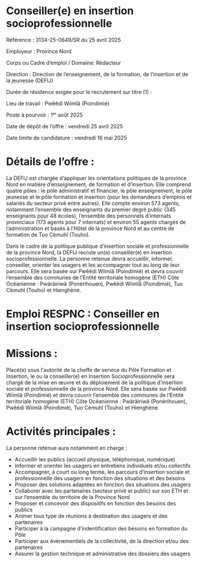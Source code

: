 # Conseiller(e) en insertion socioprofessionnelle

Référence : 3134-25-0649/SR du 25 avril 2025

Employeur : Province Nord

Corps ou Cadre d’emploi / Domaine: Rédacteur

Direction : Direction de l’enseignement, de la formation, de l’insertion et de la jeunesse (DEFIJ)

Durée de résidence exigée pour le recrutement sur titre (1) :

Lieu de travail : Pwêêdi Wiimîâ (Poindimié)

Poste à pourvoir : 1ᵉʳ août 2025

Date de dépôt de l’offre : vendredi 25 avril 2025

Date limite de candidature : vendredi 16 mai 2025

# Détails de l’offre :

La DEFIJ est chargée d’appliquer les orientations politiques de la province Nord en matière d’enseignement, de formation et d’insertion. Elle comprend quatre pôles : le pôle administratif et financier, le pôle enseignement, le pôle jeunesse et le pôle formation et insertion (pour les demandeurs d’emplois et salariés du secteur privé entre autres). Elle compte environ 573 agents, notamment l’ensemble des enseignants du premier degré public (345 enseignants pour 48 écoles), l’ensemble des personnels d’internats provinciaux (173 agents pour 7 internats) et environ 55 agents chargés de l’administration et basés à l’Hôtel de la province Nord et au centre de formation de Tuo Cèmuhî (Touho).

Dans le cadre de la politique publique d’insertion sociale et professionnelle de la province Nord, la DEFIJ recrute un(e) conseiller(e) en insertion socioprofessionnelle. La personne retenue devra accueillir, informer, conseiller, orienter les usagers et les accompagner tout au long de leur parcours. Elle sera basée sur Pwêêdi Wiimîâ (Poindimié) et devra couvrir l’ensemble des communes de l’Entité territoriale homogène (ETH) Côte Océanienne : Pwäräiriwâ (Ponérihouen), Pwêêdi Wiimîâ (Poindimié), Tuo Cèmuhî (Touho) et Hienghène.

# Emploi RESPNC : Conseiller en insertion socioprofessionnelle

# Missions :

Placé(e) sous l'autorité de la cheffe de service du Pôle Formation et Insertion, le ou la conseiller(e) en Insertion Socioprofessionnelle sera chargé de la mise en œuvre et du déploiement de la politique d’insertion sociale et professionnelle de la province Nord. Elle sera basée sur Pwêêdi Wiimîâ (Poindimié) et devra couvrir l’ensemble des communes de l’Entité territoriale homogène (ETH) Côte Océanienne : Pwäräiriwâ (Ponérihouen), Pwêêdi Wiimîâ (Poindimié), Tuo Cèmuhî (Touho) et Hienghène.

# Activités principales :

La personne retenue aura notamment en charge :

- Accueillir les publics (accueil physique, téléphonique, numérique)
- Informer et orienter les usagers en entretiens individuels et/ou collectifs
- Accompagner, à court ou long terme, les parcours d’insertion sociale et professionnelle des usagers en fonction des situations et des besoins
- Proposer des solutions adaptées en fonction des situations des usagers
- Collaborer avec les partenaires (secteur privé et public) sur son ETH et sur l’ensemble du territoire de la Province Nord
- Proposer et concevoir des dispositifs en fonction des besoins des publics
- Animer tous type de réunions à destination des usagers et des partenaires
- Participer à la campagne d’indentification des besoins en formation du Pôle
- Participer aux évènementiels de la collectivité, de la direction et/ou des partenaires
- Assurer la gestion technique et administrative des dossiers des usagers